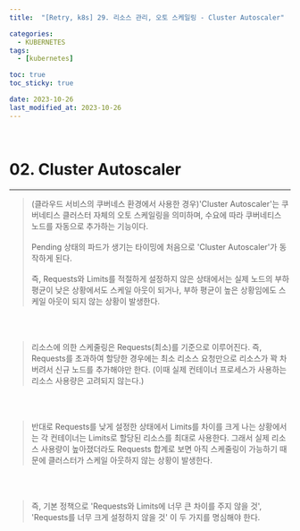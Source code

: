 ```yaml
---
title:  "[Retry, k8s] 29. 리소스 관리, 오토 스케일링 - Cluster Autoscaler" 

categories:
  - KUBERNETES
tags:
  - [kubernetes]

toc: true
toc_sticky: true

date: 2023-10-26
last_modified_at: 2023-10-26
---
```

<br>

# 02. Cluster Autoscaler
---

<style>
table {
    font-size: 12pt;
}
table th:first-of-type {
    width: 5%;
}
table th:nth-of-type(2) {
    width: 15%;
}
table th:nth-of-type(3) {
    width: 50%;
}
table th:nth-of-type(4) {
    width: 30%;
}
big {
    font-size: 15pt;
}
small { 
    font-size: 18px 
}
</style>

> (클라우드 서비스의 쿠버네스 환경에서 사용한 경우)'Cluster Autoscaler'는 쿠버네티스 클러스터 자체의 오토 스케일링을 의미하며, 수요에 따라 쿠버네티스 노드를 자동으로 추가하는 기능이다. <br><br>Pending 상태의 파드가 생기는 타이밍에 처음으로 'Cluster Autoscaler'가 동작하게 된다. <br><br> 즉, Requests와 Limits를 적절하게 설정하지 않은 상태에서는 실제 노드의 부하 평균이 낮은 상황에서도 스케일 아웃이 되거나, 부하 평균이 높은 상황임에도 스케일 아웃이 되지 않는 상황이 발생한다. 

<br><br>

> 리소스에 의한 스케줄링은 Requests(최소)를 기준으로 이루어진다. 즉, Requests를 초과하여 할당한 경우에는 최소 리소스 요청만으로 리소스가 꽉 차 버려서 신규 노드를 추가해야만 한다. (이때 실제 컨테이너 프로세스가 사용하는 리소스 사용량은 고려되지 않는다.) 

<br><br> 

> 반대로 Requests를 낮게 설정한 상태에서 Limits를 차이를 크게 나는 상황에서는 각 컨테이너는 Limits로 할당된 리소스를 최대로 사용한다. 그래서 실제 리소스 사용량이 높아졌더라도 Requests 합계로 보면 아직 스케줄링이 가능하기 때문에 클러스터가 스케일 아웃하지 않는 상황이 발생한다.

<br><br>

> 즉, 기본 정책으로 'Requests와 Limits에 너무 큰 차이를 주지 않을 것', 'Requests를 너무 크게 설정하지 않을 것' 이 두 가지를 명심해야 한다.
